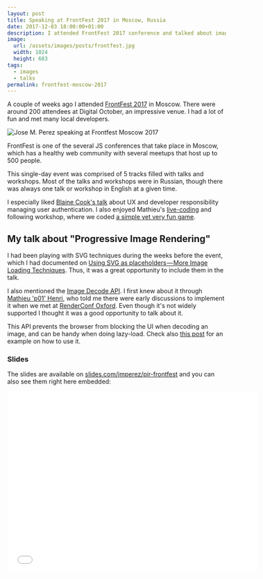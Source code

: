```yaml
---
layout: post
title: Speaking at FrontFest 2017 in Moscow, Russia
date: 2017-12-03 18:00:00+01:00
description: I attended FrontFest 2017 conference and talked about image performance, lazy-loading, placeholders and creative SVGs.
image:
  url: /assets/images/posts/frontfest.jpg
  width: 1024
  height: 683
tags:
  - images
  - talks
permalink: frontfest-moscow-2017
---
```


A couple of weeks ago I attended [FrontFest 2017](https://2017.frontfest.ru/) in Moscow. There were around 200 attendees at Digital October, an impressive venue. I had a lot of fun and met many local developers.

<img
    src="https://res.cloudinary.com/jmperez/image/upload/w_auto,f_auto,c_scale/v1512318752/frontfest/frontfest-01.jpg"
    sizes="(max-width: 768px) 100vw, 684px" alt="Jose M. Perez speaking at Frontfest Moscow 2017" />

<!-- more -->

FrontFest is one of the several JS conferences that take place in Moscow, which has a healthy web community with several meetups that host up to 500 people.

This single-day event was comprised of 5 tracks filled with talks and workshops. Most of the talks and workshops were in Russian, though there was always one talk or workshop in English at a given time.

I especially liked [Blaine Cook's talk](https://2017.frontfest.ru/lecture/3/) about UX and developer responsibility managing user authentication. I also enjoyed Mathieu's [live-coding](https://2017.frontfest.ru/lecture/15/) and following workshop, where we coded [a simple yet very fun game](https://github.com/p01/twinStickShooter).

## My talk about "Progressive Image Rendering"
I had been playing with SVG techniques during the weeks before the event, which I had documented on [Using SVG as placeholders — More Image Loading Techniques](/svg-placeholders/). Thus, it was a great opportunity to include them in the talk.

I also mentioned the [Image Decode API](https://www.chromestatus.com/feature/5637156160667648). I first knew about it through [Mathieu 'p01' Henri](https://twitter.com/p01/), who told me there were early discussions to implement it when we met at [RenderConf Oxford](/render-conf-oxford-2017). Even though it's not widely supported I thought it was a good opportunity to talk about it.

This API prevents the browser from blocking the UI when decoding an image, and can be handy when doing lazy-load. Check also [this post](https://medium.com/dailyjs/image-loading-with-image-decode-b03652e7d2d2) for an example on how to use it.

### Slides
The slides are available on [slides.com/jmperez/pir-frontfest](https://slides.com/jmperez/pir-frontfest) and you can also see them right here embedded:

<div class="videoWrapper">
<iframe src="//slides.com/jmperez/pir-frontfest/embed" width="576" height="420" scrolling="no" frameborder="0" webkitallowfullscreen mozallowfullscreen allowfullscreen></iframe>
</div>
